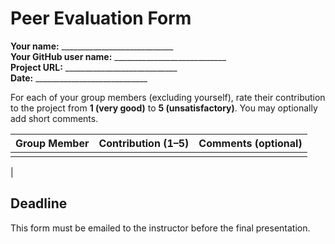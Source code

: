 # Peer Evaluation Form

**Your name:** ____________________________  
**Your GitHub user name:** ____________________________  
**Project URL:** ____________________________  
**Date:** ____________________________

For each of your group members (excluding yourself), rate their contribution to the project from **1 (very good)** to **5 (unsatisfactory)**. You may optionally add short comments.

| Group Member | Contribution (1–5) | Comments (optional) |
|--------------|--------------------|----------------------|
|              |                    |                      |
|


## Deadline

This form must be emailed to the instructor before the final presentation.
